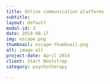 ```yaml
---
title: Online communication platforms
subtitle:
layout: default
modal-id: 3
date: 2014-08-17
img: escape.png
thumbnail: escape-thumbnail.png
alt: image-alt
project-date: April 2014
client: Start Bootstrap
category: psychotherapy

---
```


